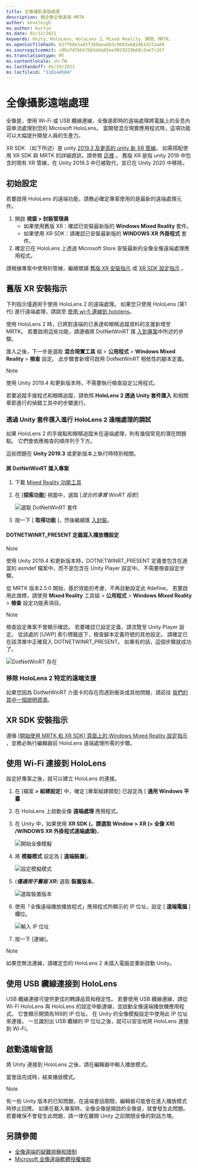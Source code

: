 ```yaml
---
title: 全像攝影遠端處理
description: 檔全像全像遠端 MRTK
author: keveleigh
ms.author: kurtie
ms.date: 01/12/2021
keywords: Unity、HoloLens、HoloLens 2、Mixed Reality、開發、MRTK、
ms.openlocfilehash: 637f68e5ad5f360aea4b5c0603a682d61d152a89
ms.sourcegitcommit: c0ba7d7bb57bb5dda65ee9019229b68c2ee7c267
ms.translationtype: MT
ms.contentlocale: zh-TW
ms.lasthandoff: 05/19/2021
ms.locfileid: "110144584"
---
```

# <a name="holographic-remoting"></a>全像攝影遠端處理

全像是，使用 Wi-Fi 或 USB 纜線連線，全像是即時的遠端處理將電腦上的全息內容串流處理到您的 Microsoft HoloLens。 當開發混合現實應用程式時，這項功能可以大幅提升開發人員的生產力。

XR SDK （如下所述）是 unity [2019.3 及更高的 unity 新 XR 管線](https://blogs.unity3d.com/2020/01/24/unity-xr-platform-updates/)。 如需搭配使用 XR SDK 與 MRTK 的詳細資訊，請參閱 [這裡](../../configuration/getting-started-with-mrtk-and-xrsdk.md) 。 舊版 XR 是指 unity 2018 中包含的現有 XR 管線，在 Unity 2019.3 中已被取代，並已在 Unity 2020 中移除。

## <a name="initial-setup"></a>初始設定

若要啟用 HoloLens 的遠端功能，請務必確定專案使用的是最新的遠端處理元件。

1. 開啟 **視窗 > 封裝管理員**
    - 如果使用舊版 XR：確認已安裝最新版的 **Windows Mixed Reality** 套件。
    - 如果使用 XR SDK：請確認已安裝最新版的 **WINDOWS XR 外掛程式** 套件。
1. 確定已在 HoloLens 上透過 Microsoft Store 安裝最新的全像全像遠端處理應用程式。

請根據專案中使用的管線，繼續閱讀 [舊版 XR 安裝指示](#legacy-xr-setup-instructions) 或 [XR SDK 設定指示](#xr-sdk-setup-instructions) 。

## <a name="legacy-xr-setup-instructions"></a>舊版 XR 安裝指示

下列指示僅適用于使用 HoloLens 2 的遠端處理。 如果您只使用 HoloLens (第1代) 進行遠端處理，請跳至 [使用 wi-fi 連線到 hololens](#connecting-to-the-hololens-with-wi-fi)。

使用 HoloLens 2 時，已將對遠端的已表達和眼睛追蹤資料的支援新增至 MRTK。 若要啟用這些功能，請遵循將 DotNetWinRT 匯 [入到專案](#import-dotnetwinrt-into-the-project)中所述的步驟。

匯入之後，下一步是選取 **混合現實工具** 組  >  **公用程式**  >  **Windows Mixed Reality**  >  **檢查** 設定。 此步驟會新增可啟用 DotNetWinRT 相依性的腳本定義。

> [!NOTE]
> 使用 Unity 2019.4 和更新版本時，不需要執行檢查設定公用程式。

若要追蹤手接程式和眼睛追蹤，請依照 **HoloLens 2 透過 Unity 套件匯入** 和相關章節進行的偵錯工具中的步驟進行。

### <a name="debugging-hololens-2-remoting-via-unity-package-import"></a>透過 Unity 套件匯入進行 HoloLens 2 遠端處理的調試

如果 HoloLens 2 的手接點和眼睛追蹤未在遠端處理，則有幾個常見的潛在問題點。 它們會依應檢查的順序列于下方。

這些問題在 **Unity 2019.3** 或更新版本上執行時特別相關。

#### <a name="import-dotnetwinrt-into-the-project"></a>將 DotNetWinRT 匯入專案

1. 下載 [Mixed Reality 功能工具](https://aka.ms/MRFeatureTool)

1. 在 [**探索功能**] 視圖中，選取 [*混合的事實 WinRT 投影*]

    ![選取 DotNetWinRT 套件](../images/tools/remoting/SelectDotNetWinRT.png)

1. 按一下 [ **取得功能** ]，然後繼續匯 [入封裝](/windows/mixed-reality/develop/unity/welcome-to-mr-feature-tool#3-importing-feature-packages)。

#### <a name="dotnetwinrt_present-define-written-into-player-settings"></a>DOTNETWINRT_PRESENT 定義寫入播放機設定

> [!NOTE]
> 使用 Unity 2019.4 和更新版本時，DOTNETWINRT_PRESENT 定義會包含在適當的 asmdef 檔案中，而不是包含在 Unity Player 設定中。 不需要檢查設定步驟。

從 MRTK 版本2.5.0 開始，基於效能的考慮，不再自動設定此 #define。 若要啟用此旗標，請使用 **Mixed Reality** 工具組  >  **公用程式**  >  **Windows Mixed Reality**  >  **檢查** 設定功能表項目。

> [!Note]
> 檢查設定專案不會顯示確認。 若要確認已設定定義，請流覽至 Unity Player 設定。 從該處的 [UWP] 索引標籤底下，檢查腳本定義符號的其他設定。 請確定已在該清單中正確寫入 DOTNETWINRT_PRESENT。 如果有的話，這個步驟就成功了。

![DotNetWinRT 存在](../images/tools/remoting/DotNetWinRTPresent.png)

### <a name="removing-hololens-2-specific-remoting-support"></a>移除 HoloLens 2 特定的遠端支援

如果您因為 DotNetWinRT 介面卡的存在而遇到衝突或其他問題，請前往 [我們的其中一個說明資源](../../index.md#getting-help)。

## <a name="xr-sdk-setup-instructions"></a>XR SDK 安裝指示

遵循 [[開始使用 MRTK 和 XR SDK] 頁面上的 Windows Mixed Reality 設定指示](../../configuration/getting-started-with-mrtk-and-xrsdk.md#windows-mixed-reality) ，並務必執行編輯器前 HoloLens 遠端處理所需的步驟。

## <a name="connecting-to-the-hololens-with-wi-fi"></a>使用 Wi-Fi 連接到 HoloLens

設定好專案之後，就可以建立 HoloLens 的連接。

1. 在 [檔案 **> 組建設定**] 中，確定 [專案組建類型] 已設定為 [ **通用 Windows 平臺**
1. 在 HoloLens 上啟動全像 **遠端處理** 應用程式。
1. 在 Unity 中，如果使用 **XR SDK (，請選取 Window > XR (> 全像 XR) /WINDOWS XR 外掛程式遠端處理)**。

    ![開始全像模擬](../images/tools/remoting/StartHolographicEmulation.png)

1. 將 **模擬模式** 設定為 [ **遠端裝置**]。

    ![設定模擬模式](../images/tools/remoting/SelectEmulationMode.png)

1.  (**_僅適用于舊版 XR_**) 選取 **裝置版本**。

    ![選取裝置版本](../images/tools/remoting/SelectDeviceVersion.png)

1. 使用「全像遠端播放播放程式」應用程式所顯示的 IP 位址，設定 [ **遠端電腦** ] 欄位。

    ![輸入 IP 位址](../images/tools/remoting/EnterIPAddress.png)

1. 按一下 [連線]。

> [!NOTE]
> 如果您無法連線，請確定您的 HoloLens 2 未插入電腦並重新啟動 Unity。

## <a name="connecting-to-the-hololens-with-usb-cable"></a>使用 USB 纜線連接到 HoloLens

USB 纜線連接可提供更佳的轉譯品質和穩定性。 若要使用 USB 纜線連線，請從 Wi-Fi HoloLens 與 HoloLens 的設定中斷連線，並啟動全像遠端播放機應用程式。 它會顯示開頭為169的 IP 位址。 在 Unity 的全像模擬設定中使用此 IP 位址來連接。 一旦識別出 USB 纜線的 IP 位址之後，就可以安全地將 HoloLens 連接到 Wi-Fi。

## <a name="starting-a-remoting-session"></a>啟動遠端會話

將 Unity 連接到 HoloLens 之後，請在編輯器中輸入播放模式。

當會話完成時，結束播放模式。

> [!NOTE]
> 有一些 Unity 版本的已知問題，在遠端會話期間，編輯器可能會在進入播放模式時停止回應。 如果在載入專案時，全像全像是開啟的全像是，就會發生此問題。 若要確保不會發生此問題，請一律在離開 Unity 之前關閉全像的對話方塊。

## <a name="see-also"></a>另請參閱

- [全像遠端的疑難排解和限制](/windows/mixed-reality/holographic-remoting-troubleshooting)
- [Microsoft 全像遠端軟體授權條款](/legal/mixed-reality/microsoft-holographic-remoting-software-license-terms)
